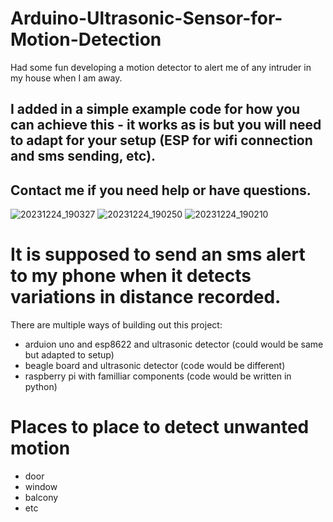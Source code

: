 # Arduino-Ultrasonic-Sensor-for-Motion-Detection
Had some fun developing a motion detector to alert me of any intruder in my house when I am away.
## I added in a simple example code for how you can achieve this - it works as is but you will need to adapt for your setup (ESP for wifi connection and sms sending, etc). 
## Contact me if you need help or have questions.
![20231224_190327](https://github.com/PaulsGitHubs/Arduino-Ultrasonic-Sensor-for-Motion-Detection/assets/102178068/041e5429-1708-4f7c-8527-67f4a0b9e91e)
![20231224_190250](https://github.com/PaulsGitHubs/Arduino-Ultrasonic-Sensor-for-Motion-Detection/assets/102178068/2327a971-996f-4ffa-9022-dc01a780eba1)
![20231224_190210](https://github.com/PaulsGitHubs/Arduino-Ultrasonic-Sensor-for-Motion-Detection/assets/102178068/5e254400-035a-43ae-a10f-9d3a0fe0ae06)

# It is supposed to send an sms alert to my phone when it detects variations in distance recorded.
There are multiple ways of building out this project:
- arduion uno and esp8622 and ultrasonic detector (could would be same but adapted to setup)
- beagle board and ultrasonic detector (code would be different)
- raspberry pi with familliar components (code would be written in python)

# Places to place to detect unwanted motion
- door
- window
- balcony
- etc

  
